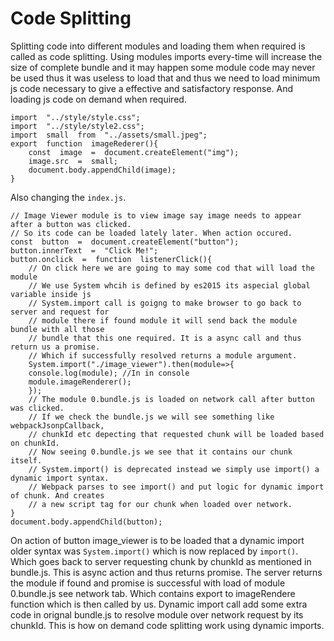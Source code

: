 # Code Splitting
Splitting code into different modules and loading them when required is called as code splitting. Using modules imports every-time will increase the size of complete bundle and it may happen some module code may never be used thus it was useless to load that and thus we need to load minimum js code necessary to give a effective and satisfactory response. And loading js code on demand when required. 

    import  "../style/style.css";
    import  "../style/style2.css";
    import  small  from  "../assets/small.jpeg";
    export  function  imageRederer(){
	    const  image  =  document.createElement("img");
	    image.src  =  small;
	    document.body.appendChild(image);
    }
Also changing the `index.js`.

    // Image Viewer module is to view image say image needs to appear after a button was clicked.
    // So its code can be loaded lately later. When action occured.
    const  button  =  document.createElement("button");
    button.innerText  =  "Click Me!";
    button.onclick  =  function  listenerClick(){
	    // On click here we are going to may some cod that will load the module
	    // We use System whcih is defined by es2015 its aspecial global variable inside js
	    // System.import call is goigng to make browser to go back to server and request for
	    // module there if found module it will send back the module bundle with all those
	    // bundle that this one required. It is a async call and thus return us a promise.
	    // Which if successfully resolved returns a module argument.
	    System.import("./image_viewer").then(module=>{
	    console.log(module); //In in console
	    module.imageRenderer();
	    });
	    // The module 0.bundle.js is loaded on network call after button was clicked.
	    // If we check the bundle.js we will see something like webpackJsonpCallback,
	    // chunkId etc depecting that requested chunk will be loaded based on chunkId.
	    // Now seeing 0.bundle.js we see that it contains our chunk itself.
	    // System.import() is deprecated instead we simply use import() a dynamic import syntax.
	    // Webpack parses to see import() and put logic for dynamic import of chunk. And creates
	    // a new script tag for our chunk when loaded over network.
    }
    document.body.appendChild(button);
On action of button image_viewer is to be loaded that a dynamic import older syntax was `System.import()` which is now replaced by `import()`. Which goes back to server requesting chunk by chunkId as mentioned in bundle.js. This is async action and thus returns promise. The server returns the module if found and promise is successful with load of module 0.bundle.js see network tab. Which contains export to imageRendere function which is then called by us. Dynamic  import call add some extra code in orignal bundle.js to resolve module over network  request by its chunkId. This is how on demand code splitting work using dynamic imports.
<!--stackedit_data:
eyJoaXN0b3J5IjpbMTAxNTM3MjEyN119
-->